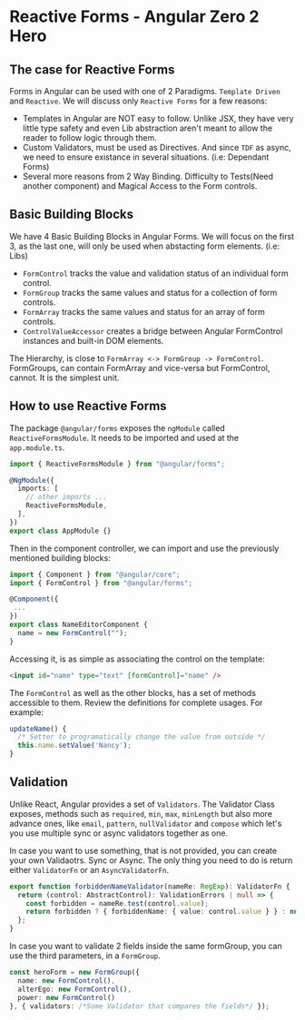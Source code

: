 # Reactive Forms - Angular Zero 2 Hero

## The case for Reactive Forms

Forms in Angular can be used with one of 2 Paradigms. `Template Driven` and `Reactive`. We will discuss only `Reactive Forms` for a few reasons:

- Templates in Angular are NOT easy to follow. Unlike JSX, they have very little type safety and even Lib abstraction aren't meant to allow the reader to follow logic through them.
- Custom Validators, must be used as Directives. And since `TDF` as async, we need to ensure existance in several situations. (i.e: Dependant Forms)
- Several more reasons from 2 Way Binding. Difficulty to Tests(Need another component) and Magical Access to the Form controls.

## Basic Building Blocks

We have 4 Basic Building Blocks in Angular Forms. We will focus on the first 3, as the last one, will only be used when abstacting form elements. (i.e: Libs)

- `FormControl` tracks the value and validation status of an individual form control.
- `FormGroup` tracks the same values and status for a collection of form controls.
- `FormArray` tracks the same values and status for an array of form controls.
- `ControlValueAccessor` creates a bridge between Angular FormControl instances and built-in DOM elements.

The Hierarchy, is close to `FormArray <-> FormGroup -> FormControl`. FormGroups, can contain FormArray and vice-versa but FormControl, cannot. It is the simplest unit.

## How to use Reactive Forms

The package `@angular/forms` exposes the `ngModule` called `ReactiveFormsModule`. It needs to be imported and used at the `app.module.ts`.

```typescript
import { ReactiveFormsModule } from "@angular/forms";

@NgModule({
  imports: [
    // other imports ...
    ReactiveFormsModule,
  ],
})
export class AppModule {}
```

Then in the component controller, we can import and use the previously mentioned building blocks:

```typescript
import { Component } from "@angular/core";
import { FormControl } from "@angular/forms";

@Component({
 ...
})
export class NameEditorComponent {
  name = new FormControl("");
}
```

Accessing it, is as simple as associating the control on the template:

```html
<input id="name" type="text" [formControl]="name" />
```

The `FormControl` as well as the other blocks, has a set of methods accessible to them. Review the definitions for complete usages. For example:

```typescript
updateName() {
  /* Setter to programatically change the value from outside */
  this.name.setValue('Nancy');
}
```

## Validation

Unlike React, Angular provides a set of `Validators`. The Validator Class exposes, methods such as `required`, `min`, `max`, `minLength` but also more advance ones, like `email`, `pattern`, `nullValidator` and `compose` which let's you use multiple sync or async validators together as one.

In case you want to use something, that is not provided, you can create your own Validaotrs. Sync or Async. The only thing you need to do is return either `ValidatorFn` or an `AsyncValidatorFn`.

```typescript
export function forbiddenNameValidator(nameRe: RegExp): ValidatorFn {
  return (control: AbstractControl): ValidationErrors | null => {
    const forbidden = nameRe.test(control.value);
    return forbidden ? { forbiddenName: { value: control.value } } : null;
  };
}
```

In case you want to validate 2 fields inside the same formGroup, you can use the third parameters, in a `FormGroup`.

```typescript
const heroForm = new FormGroup({
  name: new FormControl(),
  alterEgo: new FormControl(),
  power: new FormControl()
}, { validators: /*Some Validator that compares the fields*/ });
```
